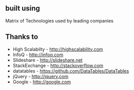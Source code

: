 ## built using

Matrix of Technologies used by leading companies

## Thanks to  

- High Scalabilty - http://highscalability.com
- InfoQ - http://infoq.com
- Slideshare - http://slideshare.net
- StackExchange - http://stackoverflow.com
- datatables - https://github.com/DataTables/DataTables
- jQuery - http://jquery.com
- Google - http://google.com

